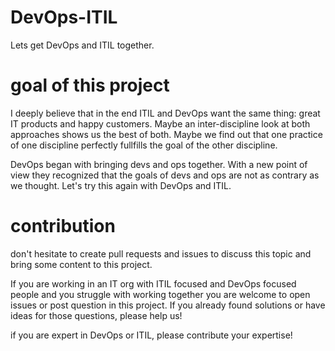 # DevOps-ITIL
Lets get DevOps and ITIL together. 

# goal of this project
I deeply believe that in the end ITIL and DevOps want the same thing: great IT products and happy customers.
Maybe an inter-discipline look at both approaches shows us the best of both. Maybe we find out that one practice of one discipline perfectly fullfills the goal of the other discipline.

DevOps began with bringing devs and ops together. With a new point of view they recognized that the goals of devs and ops are not as contrary as we thought. Let's try this again with DevOps and ITIL. 

# contribution
don't hesitate to create pull requests and issues to discuss this topic and bring some content to this project.

If you are working in an IT org with ITIL focused and DevOps focused people and you struggle with working together you are welcome to open issues or post question in this project. If you already found solutions or have ideas for those questions, please help us!

if you are expert in DevOps or ITIL, please contribute your expertise!
